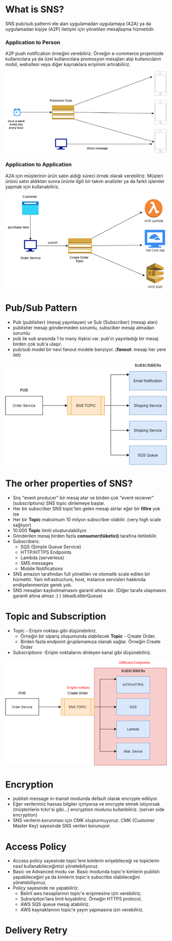 # What is SNS?
SNS pub/sub patterni ele alan uygulamadan uygulamaya (A2A) ya da uygulamadan kişiye (A2P) iletişim için yönetilen mesajlaşma hizmetidir.

### Application to Person
A2P push notification örneğini verebiliriz. Örneğin e-commerce projemizde kullanıcılara ya da özel kullanıcılara promosyon mesajları atıp kullanıcıların mobil, websitesi veya diğer kaynaklara erişimini artırabiliriz.

![Image of A2P](https://github.com/mrtkmynsndev/SNSPOC/blob/main/images/sns_3.png)

### Application to Application
A2A için müşterinin ürün satın aldığı süreci örnek olarak verebiliriz. Müşteri ürünü satın aldıktan sonra ürünle ilgili bir takım analizler ya da farklı işlemler yapmak için kullanabiliriz. 

![Image of A2P](https://github.com/mrtkmynsndev/SNSPOC/blob/main/images/sns_a2a.png)

# Pub/Sub Pattern 
* Pub (publisher) (mesaj yayınlayan) ve Sub (Subscriber) (mesajı alan)
* publisher mesajı göndermeden sorumlu, subsciber mesajı almadan sorumlu
* pub ile sub arasında 1 to many ilişkisi var. pub'ın yayınladığı bir mesaj birden çok sub'a ulaşır.
* pub/sub model bir nevi fanout modele benziyor. (**fanout**: mesajı her yere ilet)

![Image of PubSub](https://github.com/mrtkmynsndev/SNSPOC/blob/main/images/sns_1.png)

# The orher properties of SNS?
* Sns "event producer" bir mesaj atar ve birden çok "event reciever" (subscriptions) SNS topic dinlemeye başlar.
* Her bir subscriber SNS topic'ten gelen mesajı alırlar eğer bir **filtre** yok ise 
* Her bir **Topic** maksimum 10 milyon subscriber olabilir. (very high scale sağlıyor)
* 10.000 **Topic** limiti oluşturulabiliyor.
* Gönderilen mesaj birden fazla **consumer(tüketici)** tarafına iletilebilir. 
* Subscribers:
  * SQS (Simple Queue Service)
  * HTTP/HTTPS Endpoints
  * Lambda (serverless)
  * SMS messages
  * Mobile Notifications
* SNS amazon tarafından full yönetilen ve otomatik scale edilen bir hizmettir. Yani infrastructure, host, instance servisleri hakkında endişelenmenize gerek yok.
* SNS mesajları kaybolmamasını garanti altına alır. (Diğer tarafa ulaşmasını garanti altına almaz :) ) (deadLetterQueue)


# Topic and Subscription
* Topic - Erişim noktası gibi düşünebiliriz. 
  * Örneğin bir sipariş oluşumunda olabilecek **Topic** - Create Order.
  * Birden fazla endpoint gruplamamıza olanak sağlar. Örneğin Create Order 
* Subscriptions -Erişim noktalarını dinleyen kanal gibi düşünebiliriz.

![Image of Topic&Subsc](https://github.com/mrtkmynsndev/SNSPOC/blob/main/images/sns_2.png)


# Encryption
* publish message in-transit modunda default olarak encrypte ediliyor.
* Eğer verilerimiz hassas bilgiler içiriyorsa ve encrypte etmek istiyorsak (müşterilerin tckn'si gibi...) encryption modunu kullanbiliriz. (server side encryption)
* SNS verilerin korunması için CMK oluşturmuyoruz. CMK (Customer Master Key) sayesinde SNS verileri korunuyor. 

# Access Policy
* Access policy sayesinde topic'lere kimlerin erişebileceği ve topiclerin nasıl kullanabileceğimizi yönetebiliyoruz.
* Basic ve Advanced modu var. Basic modunda topic'e kimlerin publish yapabileceğini ya da kimlerin topic'e subscribe olabileceğini yönetebiliyoruz.
* Policy sayesinde ne yapabiliriz.
  * Belirli aws hesaplarının topic'e erişimesine izin verebiliriz.
  * Subsription'lara limit koyabiliriz. Örneğin HTTPS protocol, 
  * AWS SQS queue mesaj atabiliriz.
  * AWS kaynaklarının topic'e yayın yapmasına izin verebiliriz.

# Delivery Retry

